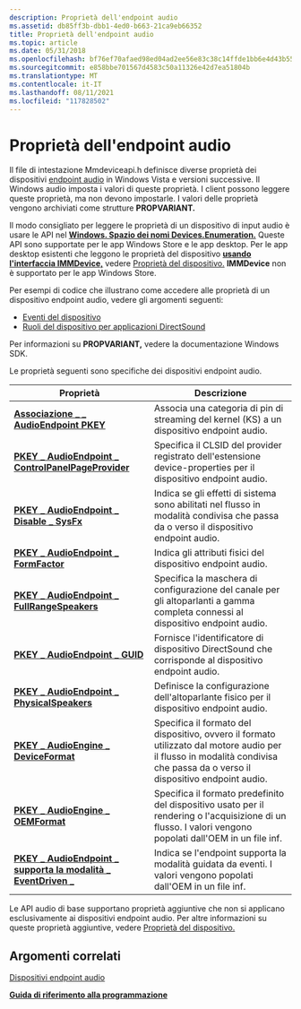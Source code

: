 ```yaml
---
description: Proprietà dell'endpoint audio
ms.assetid: db85ff3b-dbb1-4ed0-b663-21ca9eb66352
title: Proprietà dell'endpoint audio
ms.topic: article
ms.date: 05/31/2018
ms.openlocfilehash: bf76ef70afaed98ed04ad2ee56e83c38c14ffde1bb6e4d43b557d25769afb2f6
ms.sourcegitcommit: e858bbe701567d4583c50a11326e42d7ea51804b
ms.translationtype: MT
ms.contentlocale: it-IT
ms.lasthandoff: 08/11/2021
ms.locfileid: "117828502"
---
```

# <a name="audio-endpoint-properties"></a>Proprietà dell'endpoint audio

Il file di intestazione Mmdeviceapi.h definisce diverse proprietà dei dispositivi [endpoint audio](audio-endpoint-devices.md) in Windows Vista e versioni successive. Il Windows audio imposta i valori di queste proprietà. I client possono leggere queste proprietà, ma non devono impostarle. I valori delle proprietà vengono archiviati come strutture **PROPVARIANT.**

Il modo consigliato per leggere le proprietà di un dispositivo di input audio è usare le API nel [**Windows. Spazio dei nomi Devices.Enumeration.**](/uwp/api/Windows.Devices.Enumeration) Queste API sono supportate per le app Windows Store e le app desktop. Per le app desktop esistenti che leggono le proprietà del dispositivo [**usando l'interfaccia IMMDevice,**](/windows/desktop/api/Mmdeviceapi/nn-mmdeviceapi-immdevice) vedere [Proprietà del dispositivo.](device-properties.md) **IMMDevice** non è supportato per le app Windows Store.

Per esempi di codice che illustrano come accedere alle proprietà di un dispositivo endpoint audio, vedere gli argomenti seguenti:

-   [Eventi del dispositivo](device-events.md)
-   [Ruoli del dispositivo per applicazioni DirectSound](device-roles-for-directsound-applications.md)

Per informazioni su **PROPVARIANT,** vedere la documentazione Windows SDK.

Le proprietà seguenti sono specifiche dei dispositivi endpoint audio.



| Proprietà                                                                                                            | Descrizione                                                                                                                                                   |
|---------------------------------------------------------------------------------------------------------------------|---------------------------------------------------------------------------------------------------------------------------------------------------------------|
| [**Associazione \_ \_ AudioEndpoint PKEY**](pkey-audioendpoint-association.md)                                          | Associa una categoria di pin di streaming del kernel (KS) a un dispositivo endpoint audio.                                                                                |
| [**PKEY \_ AudioEndpoint \_ ControlPanelPageProvider**](pkey-audioendpoint-controlpanelpageprovider.md)                | Specifica il CLSID del provider registrato dell'estensione device-properties per il dispositivo endpoint audio.                                              |
| [**PKEY \_ AudioEndpoint \_ Disable \_ SysFx**](pkey-audioendpoint-disable-sysfx.md)                                     | Indica se gli effetti di sistema sono abilitati nel flusso in modalità condivisa che passa da o verso il dispositivo endpoint audio.                                       |
| [**PKEY \_ AudioEndpoint \_ FormFactor**](pkey-audioendpoint-formfactor.md)                                            | Indica gli attributi fisici del dispositivo endpoint audio.                                                                                               |
| [**PKEY \_ AudioEndpoint \_ FullRangeSpeakers**](pkey-audioendpoint-fullrangespeakers.md)                              | Specifica la maschera di configurazione del canale per gli altoparlanti a gamma completa connessi al dispositivo endpoint audio.                                         |
| [**PKEY \_ AudioEndpoint \_ GUID**](pkey-audioendpoint-guid.md)                                                        | Fornisce l'identificatore di dispositivo DirectSound che corrisponde al dispositivo endpoint audio.                                                                     |
| [**PKEY \_ AudioEndpoint \_ PhysicalSpeakers**](pkey-audioendpoint-physicalspeakers.md)                                | Definisce la configurazione dell'altoparlante fisico per il dispositivo endpoint audio.                                                                                     |
| [**PKEY \_ AudioEngine \_ DeviceFormat**](pkey-audioengine-deviceformat.md)                                            | Specifica il formato del dispositivo, ovvero il formato utilizzato dal motore audio per il flusso in modalità condivisa che passa da o verso il dispositivo endpoint audio.       |
| [**PKEY \_ AudioEngine \_ OEMFormat**](pkey-audioengine-oemformat.md)<br/>                                       | Specifica il formato predefinito del dispositivo usato per il rendering o l'acquisizione di un flusso. I valori vengono popolati dall'OEM in un file inf. <br/> |
| [**PKEY \_ AudioEndpoint \_ supporta la modalità \_ EventDriven \_**](pkey-audioendpoint-supports-eventdriven-mode.md)<br/> | Indica se l'endpoint supporta la modalità guidata da eventi. I valori vengono popolati dall'OEM in un file inf.<br/>                                |



 

Le API audio di base supportano proprietà aggiuntive che non si applicano esclusivamente ai dispositivi endpoint audio. Per altre informazioni su queste proprietà aggiuntive, vedere [Proprietà del dispositivo.](device-properties.md)

## <a name="related-topics"></a>Argomenti correlati

<dl> <dt>

[Dispositivi endpoint audio](audio-endpoint-devices.md)
</dt> <dt>

[**Guida di riferimento alla programmazione**](programming-reference.md)
</dt> </dl>

 

